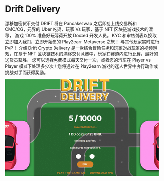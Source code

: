 # Drift Delivery

漂移加密货币交付
DRIFT 将在 Pancakeswap 之后即刻上线交易所和 CMC/CG，元界的 Uber 吃货，玩家 Vs 玩家，基于 NFT 区块链游戏技术的漂移，
游戏 100% 准备好玩薄荷开放
Doxxed 开发人员。 KYC 和审核列表以换取立即加入我们，立即开始您的 Play2earn Metaverse 之旅！
与其他玩家实时进行 PvP！
介绍
Drift Crypto Delivery 是一款结合冒险任务和玩家对战玩家的视频游戏，在基于 NFT 区块链技术的漂移交付竞赛中，玩家在赛道内进行比赛，最好的送货员获胜。
您可以选择免费模式每天交付一次，或者您的汽车在 Player vs Player 模式下处理多少次！您将通过在 Play2earn 游戏的迷人世界中执行动作或挑战对手而获得奖励。

![driftdelivery-dapp-games-bsc-image1-500x315_be57fd152f585cbc80879143e1d2b5b3](driftdelivery-dapp-games-bsc-image1-500x315_be57fd152f585cbc80879143e1d2b5b3.png)
